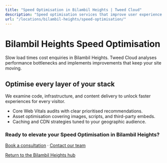 ```yaml
---
title: "Speed Optimisation in Bilambil Heights | Tweed Cloud"
description: "Speed optimisation services that improve user experience for Bilambil Heights visitors."
url: "/locations/bilambil-heights/speed-optimisation/"
---
```


# Bilambil Heights Speed Optimisation

Slow load times cost enquiries in Bilambil Heights. Tweed Cloud analyses performance bottlenecks and implements improvements that keep your site moving.

## Optimise every layer of your stack

We examine code, infrastructure, and content delivery to unlock faster experiences for every visitor.

- Core Web Vitals audits with clear prioritised recommendations.
- Asset optimisation covering images, scripts, and third-party embeds.
- Caching and CDN strategies tuned to your geographic audience.

### Ready to elevate your Speed Optimisation in Bilambil Heights?

[Book a consultation](/consultation/) · [Contact our team](/contact/)

[Return to the Bilambil Heights hub](/locations/bilambil-heights/)
